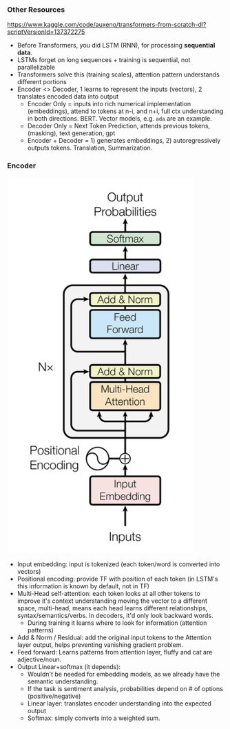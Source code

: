 ### Other Resources

https://www.kaggle.com/code/auxeno/transformers-from-scratch-dl?scriptVersionId=137372275

- Before Transformers, you did LSTM (RNN), for processing **sequential data**.
- LSTMs forget on long sequences + training is sequential, not parallelizable
- Transformers solve this (training scales), attention pattern understands different portions
- Encoder <> Decoder, 1 learns to represent the inputs (vectors), 2 translates encoded data into output
  - Encoder Only = inputs into rich numerical implementation (embeddings), attend to tokens at n-i, and n+i, full ctx understanding in both directions. BERT. Vector models, e.g. `ada` are an example.
  - Decoder Only = Next Token Prediction, attends previous tokens, (masking), text generation, gpt
  - Encoder + Decoder = 1) generates embeddings, 2) autoregressively outputs tokens. Translation, Summarization.


### Encoder

![encoder](encoder.png)

- Input embedding: input is tokenized (each token/word is converted into vectors)
- Positional encoding: provide TF with position of each token (in LSTM's this information is known by default, not in TF)
- Multi-Head self-attention: each token looks at all other tokens to improve it's context understanding moving the vector to a different space, multi-head, means each head learns different relationships, syntax/semantics/verbs. In decoders, it'd only look backward words.
  - During training it learns where to look for information (attention patterns)
- Add & Norm / Residual: add the original input tokens to the Attention layer output, helps preventing vanishing gradient problem.
- Feed forward: Learns patterns from attention layer, fluffy and cat are adjective/noun.
- Output Linear+softmax (it depends):
  - Wouldn't be needed for embedding models, as we already have the semantic understanding.
  - If the task is sentiment analysis, probabilities depend on # of options (positive/negative)
  - Linear layer: translates encoder understanding into the expected output
  - Softmax: simply converts into a weighted sum.